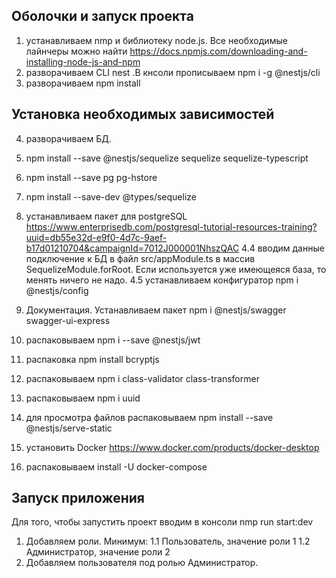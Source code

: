 
## Оболочки и запуск проекта

1) устанавливаем nmp и библиотеку node.js. Все необходимые лайнчеры можно найти https://docs.npmjs.com/downloading-and-installing-node-js-and-npm 
2) разворачиваем CLI nest .В кнсоли прописываем   npm i -g @nestjs/cli 
3) разворачиваем npm install

## Установка необходимых зависимостей

4) разворачиваем БД. 
  1) npm install --save @nestjs/sequelize sequelize sequelize-typescript
  2) npm install --save pg pg-hstore
  3) npm install --save-dev @types/sequelize
  4) устанавливаем пакет для postgreSQL https://www.enterprisedb.com/postgresql-tutorial-resources-training?uuid=db55e32d-e9f0-4d7c-9aef-b17d01210704&campaignId=7012J000001NhszQAC
  4.4 вводим данные подключение к БД в файл src/appModule.ts в массив SequelizeModule.forRoot. Если используется уже имеющеяся база, то менять ничего не надо.
  4.5 устанавливаем конфигуратор npm i @nestjs/config

5) Документация. Устанавливаем пакет  npm i @nestjs/swagger swagger-ui-express 
6) распаковываем npm i --save @nestjs/jwt
7) распаковка npm install bcryptjs
8) распаковываем npm i class-validator class-transformer
9) распаковываем npm i uuid
10) для просмотра файлов распаковываем npm install --save @nestjs/serve-static
11) установить Docker https://www.docker.com/products/docker-desktop 
12) распаковываем install -U docker-compose

## Запуск приложения
Для того, чтобы запустить проект вводим в консоли nmp run start:dev

1) Добавляем роли. Минимум:
  1.1 Пользователь, значение роли 1
  1.2 Администратор, значение роли 2
2) Добавляем пользователя под ролью Администратор.
